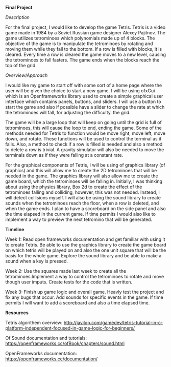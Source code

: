 **Final Project**

*Description*

For the final project, I would like to develop the game Tetris. Tetris is a video game made in 1984 by a Soviet
Russian game designer Alexey Pajitnov. The game utilizes tetrominoes which polynomials made up of 4 blocks. The
objective of the game is to manipulate the tetrominoes by rotating and moving them while they fall to the bottom.
If a row is filled with blocks, it is cleared. Every time a row is cleared the game moves to a new level, causing
the tetrominoes to fall fasters. The game ends when the blocks reach the top of
the grid.

*Overview/Approach*

I would like my game to start off with some sort of a home page where the user will be given the choice to start a new game. 
I will be using ofxGui which is an Openframeworks library used to create a simple graphical user interface which contains panels,
buttons, and sliders. I will use a button to start the game and also if possible have a slider to change the rate at which the 
tetrominoes will fall, for adjusting the difficulty. the grid. 

The game will be a large loop that will keep on going until the grid is full of tetrominoes, this will cause the loop to end, ending 
the game. Some of the methods needed for Tetris to function would be move right, move left, move down, and rotate. These functions 
will be used to control the terminal as it falls. Also, a method to check if a row is filled is needed and also a method to delete
a row is trivial. A gravity simulator will also be needed to move the terminals down as if they were falling at a constant rate.

For the graphical components of Tetris, I will be using of graphics library (of graphics) and this will allow me to create the 2D 
tetrominoes that will be needed in the game. The graphics library will also allow me to create the game board, which the tetrominoes
will be falling in. Initially, I was thinking about using the physics library, Box 2d to create the effect of the tetrominoes falling and colliding, however, this was not needed. Instead, I will detect collisions myself. I will also be using the sound library to create sounds when the tetrominoes reach the floor, when a row is deleted, and when the game ends. I plan to have a scoreboard on the side panel and also the time elapsed in the current game. If time permits I would also like to implement a way to preview the next tetromino that will be generated.  

**Timeline**

Week 1: Read open frameworks documentation and get familiar with using it to create Tetris. Be able to use the graphics library to create the game board on which tetris will be played on and also the one unit square that will be the basis for the whole game. Explore the sound library and be able to make a sound when a key is pressed. 

Week 2: Use the squares made last week to create all the tetrominoes.Implement a way to control the tetrominoes to rotate and move though user imputs. Create tests for the code that is written. 

Week 3: Finish up game logic and overall game. Heavly test the project and fix any bugs that occur. Add sounds for specific events in the game. If time permits I will want to add a scoreboard and also a time elapsed time. 

**Resources**

Tetris algorithem overview:
http://javilop.com/gamedev/tetris-tutorial-in-c-platform-independent-focused-in-game-logic-for-beginners/

Of Sound documentation and tutorials:
https://openframeworks.cc/ofBook/chapters/sound.html

OpenFrameworks documentation:
https://openframeworks.cc/documentation/

